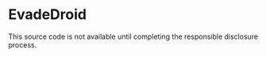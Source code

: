# EvadeDroid
This source code is not available until completing the responsible disclosure process.
<!---
This tool is not available because the EvadeDroid pipeline is under modification.
-->